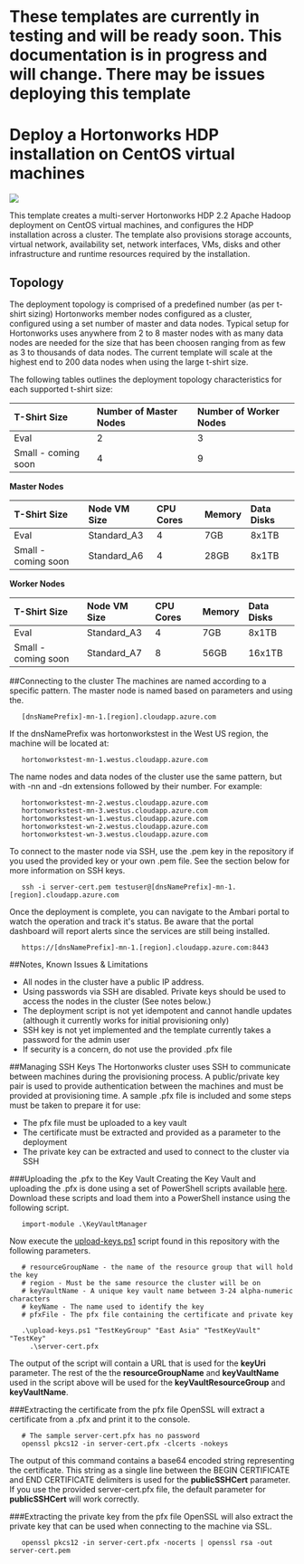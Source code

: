 # These templates are currently in testing and will be ready soon. This documentation is in progress and will change.  There may be issues deploying this template

# Deploy a Hortonworks HDP installation on CentOS virtual machines

<a href="https://portal.azure.com/#create/Microsoft.Template/uri/https%3A%2F%2Fraw.githubusercontent.com%2FAzure%2Fazure-quickstart-templates%2Fmaster%2Fhortonworks-on-centos%2Fazuredeploy.json" target="_blank">
    <img src="http://azuredeploy.net/deploybutton.png" />
</a>

This template creates a multi-server Hortonworks HDP 2.2 Apache Hadoop deployment on CentOS virtual machines, and configures the HDP installation across a cluster.
The template also provisions storage accounts, virtual network, availability set, network interfaces, VMs, disks and other infrastructure and runtime resources required by the installation.

Topology
--------

The deployment topology is comprised of a predefined number (as per t-shirt sizing) Hortonworks member nodes configured as a cluster, configured using a set number of master
and data nodes. Typical setup for Hortonworks uses anywhere from 2 to 8 master nodes with as many data nodes are needed for the size that has been choosen ranging from as
few as 3 to thousands of data nodes.  The current template will scale at the highest end to 200 data nodes when using the large t-shirt size.

The following tables outlines the deployment topology characteristics for each supported t-shirt size:

| T-Shirt Size | Number of Master Nodes | Number of Worker Nodes |
|:---|:---|:---|
| Eval | 2 | 3 |
| Small - coming soon | 4 | 9 |

**Master Nodes**

| T-Shirt Size | Node VM Size | CPU Cores | Memory | Data Disks |
|:---|:---|:---|:---|:---|
| Eval | Standard_A3 | 4 | 7GB | 8x1TB |
| Small - coming soon | Standard_A6 | 4 | 28GB | 8x1TB |

**Worker Nodes**

| T-Shirt Size | Node VM Size | CPU Cores | Memory | Data Disks |
|:---|:---|:---|:---|:---|
| Eval | Standard_A3 | 4 | 7GB | 8x1TB |
| Small - coming soon | Standard_A7 | 8 | 56GB | 16x1TB |


##Connecting to the cluster
The machines are named according to a specific pattern.  The master node is named based on parameters and using the.

       [dnsNamePrefix]-mn-1.[region].cloudapp.azure.com

If the dnsNamePrefix was hortonworkstest in the West US region, the machine will be located at:

       hortonworkstest-mn-1.westus.cloudapp.azure.com

The name nodes and data nodes of the cluster use the same pattern, but with -nn and -dn extensions followed by their number.  For example:

       hortonworkstest-mn-2.westus.cloudapp.azure.com
       hortonworkstest-mn-3.westus.cloudapp.azure.com
       hortonworkstest-wn-1.westus.cloudapp.azure.com
       hortonworkstest-wn-2.westus.cloudapp.azure.com
       hortonworkstest-wn-3.westus.cloudapp.azure.com

To connect to the master node via SSH, use the .pem key in the repository if you used the provided key or your own .pem file.  See the section below for more information on SSH keys.

       ssh -i server-cert.pem testuser@[dnsNamePrefix]-mn-1.[region].cloudapp.azure.com

Once the deployment is complete, you can navigate to the Ambari portal to watch the operation and track it's status. Be aware that the portal dashboard will report alerts since the services are still being installed.

       https://[dnsNamePrefix]-mn-1.[region].cloudapp.azure.com:8443

##Notes, Known Issues & Limitations
- All nodes in the cluster have a public IP address.
- Using passwords via SSH are disabled.  Private keys should be used to access the nodes in the cluster (See notes below.)
- The deployment script is not yet idempotent and cannot handle updates (although it currently works for initial provisioning only)
- SSH key is not yet implemented and the template currently takes a password for the admin user
- If security is a concern, do not use the provided .pfx file

##Managing SSH Keys
The Hortonworks cluster uses SSH to communicate between machines during the provisioning process. A public/private key pair is used to provide authentication between the machines and must be provided at provisioning time.  A sample .pfx file is included and some steps must be taken to prepare it for use:
- The pfx file must be uploaded to a key vault
- The certificate must be extracted and provided as a parameter to the deployment
- The private key can be extracted and used to connect to the cluster via SSH

###Uploading the .pfx to the Key Vault
Creating the Key Vault and uploading the .pfx is done using a set of PowerShell scripts available [here](https://gallery.technet.microsoft.com/scriptcenter/Azure-Key-Vault-Powershell-1349b091).  Download these scripts and load them into a PowerShell instance using the following script.

       import-module .\KeyVaultManager

Now execute the [upload-keys.ps1](upload-keys.ps1) script found in this repository with the following parameters.

       # resourceGroupName - the name of the resource group that will hold the key
       # region - Must be the same resource the cluster will be on
       # keyVaultName - A unique key vault name between 3-24 alpha-numeric characters
       # keyName - The name used to identify the key
       # pfxFile - The pfx file containing the certificate and private key

       .\upload-keys.ps1 "TestKeyGroup" "East Asia" "TestKeyVault" "TestKey"
         .\server-cert.pfx

The output of the script will contain a URL that is used for the **keyUri** parameter.  The rest of the the **resourceGroupName** and **keyVaultName** used in the script above will be used for the **keyVaultResourceGroup** and **keyVaultName**.

###Extracting the certificate from the pfx file
OpenSSL will extract a certificate from a .pfx and print it to the console.

       # The sample server-cert.pfx has no password
       openssl pkcs12 -in server-cert.pfx -clcerts -nokeys

The output of this command contains a base64 encoded string representing the certificate.  This string as a single line between the BEGIN CERTIFICATE and END CERTIFICATE delimiters is used for the **publicSSHCert** parameter.  If you use the provided server-cert.pfx file, the default parameter for **publicSSHCert** will work correctly.

###Extracting the private key from the pfx file
OpenSSL will also extract the private key that can be used when connecting to the machine via SSL.

       openssl pkcs12 -in server-cert.pfx -nocerts | openssl rsa -out server-cert.pem
